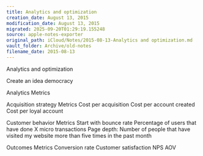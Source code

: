 ```yaml
---
title: Analytics and optimization
creation_date: August 13, 2015
modification_date: August 13, 2015
migrated: 2025-09-20T01:29:19.155248
source: apple-notes-exporter
original_path: iCloud/Notes/2015-08-13-Analytics and optimization.md
vault_folder: Archive/old-notes
filename_date: 2015-08-13
---
```



Analytics and optimization 

Create an idea democracy 

Analytics Metrics

Acquisition strategy Metrics
Cost per acquisition
Cost per account created
Cost per loyal account

Customer behavior Metrics
Start with bounce rate
Percentage of users that have done X micro transactions
Page depth: Number of people that have visited my website more than five times in the past month 

Outcomes Metrics
Conversion rate
Customer satisfaction
NPS
AOV

